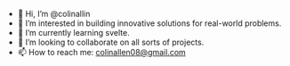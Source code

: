 - 👋 Hi, I’m @colinallin
- 👀 I’m interested in building innovative solutions for real-world problems.
- 🌱 I’m currently learning svelte.
- 💞️ I’m looking to collaborate on all sorts of projects.
- 📫 How to reach me: colinallen08@gmail.com

<!---
colinallin/colinallin is a ✨ special ✨ repository because its `README.md` (this file) appears on your GitHub profile.
You can click the Preview link to take a look at your changes.
--->
